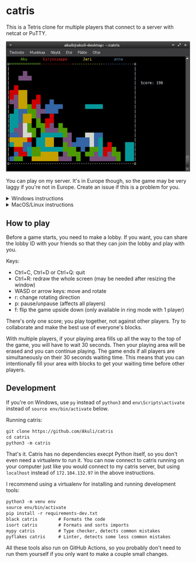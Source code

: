 # catris

This is a Tetris clone for multiple players that connect to a server with netcat or PuTTY.

![Screenshot](screenshot.png)

You can play on my server.
It's in Europe though, so the game may be very laggy if you're not in Europe.
Create an issue if this is a problem for you.

<details>
<summary>Windows instructions</summary>

[Install PuTTY](https://www.putty.org/)
(on most computers, the "64-bit x86" MSI installer is what you need).
Once installed, you can open it from the start menu.
Fill in these settings:
- Session:
    - Host Name: `172.104.132.97`
    - Port: `12345`
    - Connection type: Raw
- Terminal:
    - Local echo: Force off
    - Local line editing: Force off

Then click the "Open" button to play.

</details>

<details>
<summary>MacOS/Linux instructions</summary>

To play on Mac or Linux, run on terminal:

```
stty raw; nc 172.104.132.97 12345; stty cooked
```

The `stty raw` in front is needed to send key presses to the server
as you press the keys, not when you press Enter.
If you forget it, you will get an error message that tells you to use it.
On some systems, the `stty` and `nc` commands must be ran at once using e.g. `;` as shown above,
instead of entering them separately.

</details>


## How to play

Before a game starts, you need to make a lobby.
If you want, you can share the lobby ID with your friends
so that they can join the lobby and play with you.

Keys:
- Ctrl+C, Ctrl+D or Ctrl+Q: quit
- Ctrl+R: redraw the whole screen (may be needed after resizing the window)
- WASD or arrow keys: move and rotate
- r: change rotating direction
- p: pause/unpause (affects all players)
- f: flip the game upside down (only available in ring mode with 1 player)

There's only one score; you play together, not against other players.
Try to collaborate and make the best use of everyone's blocks.

With multiple players, if your playing area
fills up all the way to the top of the game,
you will have to wait 30 seconds.
Then your playing area will be erased and you can continue playing.
The game ends if all players are simultaneously on their 30 seconds waiting time.
This means that you can intentionally fill your area with blocks
to get your waiting time before other players.


## Development

If you're on Windows, use `py` instead of `python3` and `env\Scripts\activate` instead of `source env/bin/activate` below.

Running catris:

```
git clone https://github.com/Akuli/catris
cd catris
python3 -m catris
```

That's it.
Catris has no dependencies execpt Python itself,
so you don't even need a virtualenv to run it.
You can now connect to catris running on your computer
just like you would connect to my catris server,
but using `localhost` instead of `172.104.132.97` in the above instructions.

I recommend using a virtualenv for installing and running development tools:

```
python3 -m venv env
source env/bin/activate
pip install -r requirements-dev.txt
black catris        # Formats the code
isort catris        # Formats and sorts imports
mypy catris         # Type checker, detects common mistakes
pyflakes catris     # Linter, detects some less common mistakes
```

All these tools also run on GitHub Actions,
so you probably don't need to run them yourself
if you only want to make a couple small changes.
